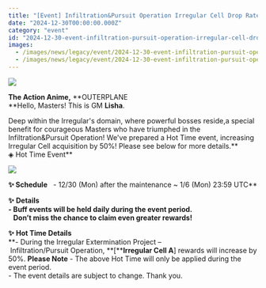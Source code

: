 ```yaml
---
title: "[Event] Infiltration&Pursuit Operation Irregular Cell Drop Rate Up! Event"
date: "2024-12-30T00:00:00.000Z"
category: "event"
id: "2024-12-30-event-infiltration-pursuit-operation-irregular-cell-drop-rate-up-event"
images:
  - /images/news/legacy/event/2024-12-30-event-infiltration-pursuit-operation-irregular-cell-drop-rate-up-event/5d12d8b92faa4955bfff6e390cbb5ba9.webp
  - /images/news/legacy/event/2024-12-30-event-infiltration-pursuit-operation-irregular-cell-drop-rate-up-event/71cc8bf448524849802581aeef7b6138.webp
---
```


![](/images/news/legacy/event/2024-12-30-event-infiltration-pursuit-operation-irregular-cell-drop-rate-up-event/5d12d8b92faa4955bfff6e390cbb5ba9.webp)  

**The Action Anime,** **OUTERPLANE  
**Hello, Masters! This is GM **Lisha**.  
  
Deep within the Irregular's domain, where powerful bosses reside,a special benefit for courageous Masters who have triumphed in the Infiltration&Pursuit Operation! We've prepared a Hot Time event, increasing Irregular Cell acquisition by 50%! Please see below for more details.**  
◈ Hot Time Event**

![](/images/news/legacy/event/2024-12-30-event-infiltration-pursuit-operation-irregular-cell-drop-rate-up-event/71cc8bf448524849802581aeef7b6138.webp)  
  

****✨** **Schedule****   - 12/30 (Mon) after the maintenance ~ 1/6 (Mon) 23:59 UTC**  
  
**✨** **Details**  
**\- Buff events will be held daily during the event period.  
   Don’t miss the chance to claim even greater rewards!**  
  
**✨** **Hot Time Details**  
**\- During the Irregular Extermination Project – Infiltration/Pursuit Operation, **\[****Irregular Cell A**\] rewards will increase by 50%. **Please Note** \- The above Hot Time will only be applied during the event period.  
\- The event details are subject to change. Thank you.
